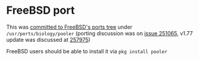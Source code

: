 FreeBSD port
============

This was [committed to FreeBSD's ports tree](https://svnweb.freebsd.org/ports?view=revision&revision=555418)
under `/usr/ports/biology/pooler` (porting discussion was on [issue 251065](https://bugs.freebsd.org/bugzilla/show_bug.cgi?id=251065),
v1.77 update was
discussed at [257975](https://bugs.freebsd.org/bugzilla/show_bug.cgi?id=257975))

FreeBSD users should be able to install it via `pkg install pooler`

